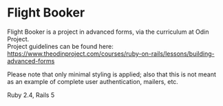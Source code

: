 # Flight Booker

Flight Booker is a project in advanced forms, via the curriculum at Odin Project.   
Project guidelines can be found here: https://www.theodinproject.com/courses/ruby-on-rails/lessons/building-advanced-forms

Please note that only minimal styling is applied; also that this is not meant as an example of complete user authentication, mailers, etc.

Ruby 2.4, Rails 5
